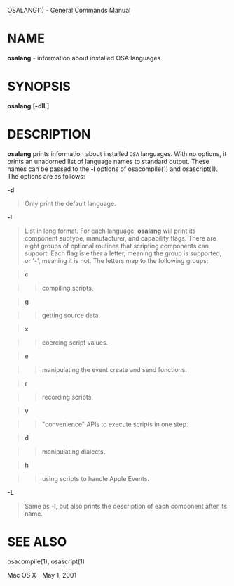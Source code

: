 OSALANG(1) - General Commands Manual

# NAME

**osalang** - information about installed OSA languages

# SYNOPSIS

**osalang**
\[**-dlL**]

# DESCRIPTION

**osalang**
prints information about installed
`OSA`
languages.  With no options, it prints an unadorned list of language
names to standard output.  These names can be passed to the
**-l**
options of
osacompile(1)
and
osascript(1).
The options are as follows:

**-d**

> Only print the default language.

**-l**

> List in long format.  For each language,
> **osalang**
> will print its component subtype, manufacturer, and capability
> flags.  There are eight groups of optional routines that scripting
> components can support.  Each flag is either a letter, meaning the
> group is supported, or
> '-',
> meaning it is not.  The letters map to the following groups:

> **c**

> > compiling scripts.

> **g**

> > getting source data.

> **x**

> > coercing script values.

> **e**

> > manipulating the event create and send functions.

> **r**

> > recording scripts.

> **v**

> > "convenience"
> > APIs to execute scripts in one step.

> **d**

> > manipulating dialects.

> **h**

> > using scripts to handle Apple Events.

**-L**

> Same as
> **-l**,
> but also prints the description of each component after its name.

# SEE ALSO

osacompile(1),
osascript(1)

Mac OS X - May 1, 2001
